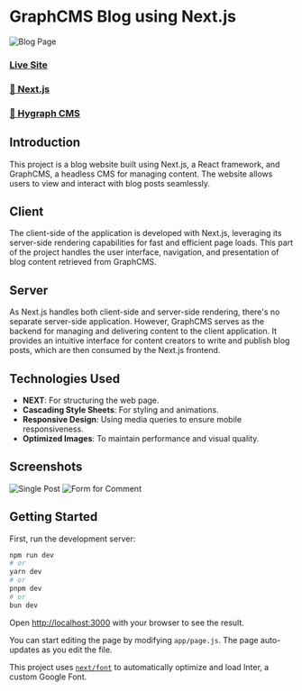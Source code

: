 # GraphCMS Blog using Next.js 

![Blog Page](https://i.ibb.co/vYhv9LV/blog-hero.png)

### [Live Site](https://prismatic-tarsier-93e9c9.netlify.app/)

### [🌟 Next.js](https://nextjs.org/)
### [🌟 Hygraph CMS](https://app-us-west-2.hygraph.com/)


## Introduction
This project is a blog website built using Next.js, a React framework, and GraphCMS, a headless CMS for managing content. The website allows users to view and interact with blog posts seamlessly.

## Client
The client-side of the application is developed with Next.js, leveraging its server-side rendering capabilities for fast and efficient page loads. This part of the project handles the user interface, navigation, and presentation of blog content retrieved from GraphCMS.

## Server
As Next.js handles both client-side and server-side rendering, there's no separate server-side application. However, GraphCMS serves as the backend for managing and delivering content to the client application. It provides an intuitive interface for content creators to write and publish blog posts, which are then consumed by the Next.js frontend.


## Technologies Used

- **NEXT**: For structuring the web page.
- **Cascading Style Sheets**: For styling and animations.
- **Responsive Design**: Using media queries to ensure mobile responsiveness.
- **Optimized Images**: To maintain performance and visual quality.


## Screenshots
![Single Post](https://i.ibb.co/0yrkPQG/blog-single.png)
![Form for Comment](https://i.ibb.co/Hn4M590/blog-cat.png)

## Getting Started

First, run the development server:

```bash
npm run dev
# or
yarn dev
# or
pnpm dev
# or
bun dev
```

Open [http://localhost:3000](http://localhost:3000) with your browser to see the result.

You can start editing the page by modifying `app/page.js`. The page auto-updates as you edit the file.

This project uses [`next/font`](https://nextjs.org/docs/basic-features/font-optimization) to automatically optimize and load Inter, a custom Google Font.
